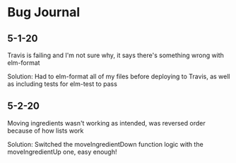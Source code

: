 # Bug Journal

## 5-1-20
Travis is failing and I'm not sure why, it says there's something wrong with elm-format

Solution: Had to elm-format all of my files before deploying to Travis, as well as including tests for elm-test to pass

## 5-2-20
Moving ingredients wasn't working as intended, was reversed order because of how lists work

Solution: Switched the moveIngredientDown function logic with the moveIngredientUp one, easy enough!